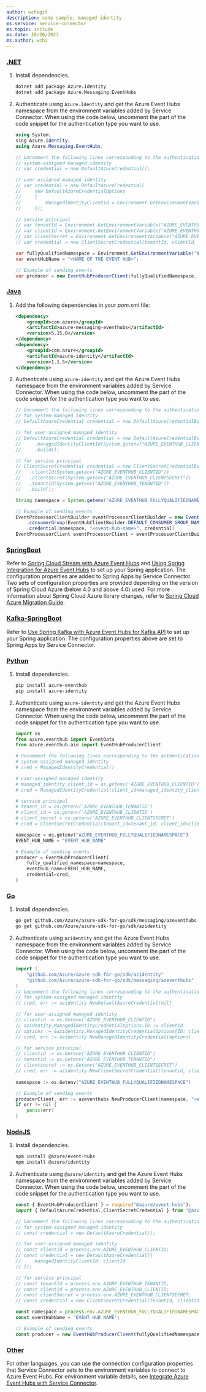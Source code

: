 ```yaml
---
author: wchigit
description: code sample, managed identity
ms.service: service-connector
ms.topic: include
ms.date: 10/20/2023
ms.author: wchi
---
```


### [.NET](#tab/dotnet)

1. Install dependencies.
    ```bash
    dotnet add package Azure.Identity
    dotnet add package Azure.Messaging.EventHubs
    ```

1. Authenticate using `Azure.Identity` and get the Azure Event Hubs namespace from the environment variables added by Service Connector. When using the code below, uncomment the part of the code snippet for the authentication type you want to use.

    ```csharp
    using System; 
    sing Azure.Identity;
    using Azure.Messaging.EventHubs;

    // Uncomment the following lines corresponding to the authentication type you want to use.
    // system-assigned managed identity
    // var credential = new DefaultAzureCredential();
    
    // user-assigned managed identity
    // var credential = new DefaultAzureCredential(
    //     new DefaultAzureCredentialOptions
    //     {
    //         ManagedIdentityClientId = Environment.GetEnvironmentVariable("AZURE_EVENTHUB_CLIENTID");
    //     });
    
    // service principal 
    // var tenantId = Environment.GetEnvironmentVariable("AZURE_EVENTHUB_TENANTID");
    // var clientId = Environment.GetEnvironmentVariable("AZURE_EVENTHUB_CLIENTID");
    // var clientSecret = Environment.GetEnvironmentVariable("AZURE_EVENTHUB_CLIENTSECRET");
    // var credential = new ClientSecretCredential(tenantId, clientId, clientSecret);

    var fullyQualifiedNamespace = Environment.GetEnvironmentVariable("AZURE_EVENTHUB_FULLYQUALIFIEDNAMESPACE");
    var eventHubName = "<NAME OF THE EVENT HUB>";

    // Example of sending events
    var producer = new EventHubProducerClient(fullyQualifiedNamespace, eventHubName, credential);
    ```

### [Java](#tab/java)

1. Add the following dependencies in your *pom.xml* file:
    ```xml
    <dependency>
        <groupId>com.azure</groupId>
        <artifactId>azure-messaging-eventhubs</artifactId>
        <version>5.15.0</version>
    </dependency>
    <dependency>
        <groupId>com.azure</groupId>
        <artifactId>azure-identity</artifactId>
        <version>1.1.5</version>
    </dependency>
    ```
1. Authenticate using `azure-identity` and get the Azure Event Hubs namespace from the environment variables added by Service Connector. When using the code below, uncomment the part of the code snippet for the authentication type you want to use.

    ```java
    // Uncomment the following lines corresponding to the authentication type you want to use.
    // for system-managed identity
    // DefaultAzureCredential credential = new DefaultAzureCredentialBuilder().build();

    // for user-assigned managed identity
    // DefaultAzureCredential credential = new DefaultAzureCredentialBuilder()
    //     .managedIdentityClientId(System.getenv("AZURE_EVENTHUB_CLIENTID"))
    //     .build();

    // for service principal
    // ClientSecretCredential credential = new ClientSecretCredentialBuilder()
    //   .clientId(System.getenv("AZURE_EVENTHUB_CLIENTID"))
    //   .clientSecret(System.getenv("AZURE_EVENTHUB_CLIENTSECRET"))
    //   .tenantId(System.getenv("AZURE_EVENTHUB_TENANTID"))
    //   .build();
    
    String namespace = System.getenv("AZURE_EVENTHUB_FULLYQUALIFIEDNAMESPACE");

    // Example of sending events
    EventProcessorClientBuilder eventProcessorClientBuilder = new EventProcessorClientBuilder()
        .consumerGroup(EventHubClientBuilder.DEFAULT_CONSUMER_GROUP_NAME)
        .credential(namespace, "<event-hub-name>", credential)
    EventProcessorClient eventProcessorClient = eventProcessorClientBuilder.buildEventProcessorClient();    
    ```

### [SpringBoot](#tab/springBoot)

Refer to [Spring Cloud Stream with Azure Event Hubs](/azure/developer/java/spring-framework/configure-spring-cloud-stream-binder-java-app-azure-event-hub?toc=%2Fazure%2Fevent-hubs%2FTOC.json) and [Using Spring Integration for Azure Event Hubs](https://github.com/Azure-Samples/azure-spring-boot-samples/tree/spring-cloud-azure_4.4.1/eventhubs/spring-cloud-azure-starter-integration-eventhubs/eventhubs-integration) to set up your Spring application. The configuration properties are added to Spring Apps by Service Connector. Two sets of configuration properties are provided depending on the version of Spring Cloud Azure (below 4.0 and above 4.0) used. For more information about Spring Cloud Azure library changes, refer to [Spring Cloud Azure Migration Guide](https://microsoft.github.io/spring-cloud-azure/current/reference/html/appendix.html#configuration-spring-cloud-azure-starter-integration-eventhubs).


### [Kafka-SpringBoot](#tab/kafka-springBoot)
Refer to [Use Spring Kafka with Azure Event Hubs for Kafka API](/azure/developer/java/spring-framework/configure-spring-cloud-stream-binder-java-app-kafka-azure-event-hub?tabs=passwordless) to set up your Spring application. The configuration properties above are set to Spring Apps by Service Connector.

### [Python](#tab/python)
1. Install dependencies.
    ```bash
    pip install azure-eventhub
    pip install azure-identity
    ```
1. Authenticate using `azure-identity` and get the Azure Event Hubs namespace from the environment variables added by Service Connector. When using the code below, uncomment the part of the code snippet for the authentication type you want to use.

    ```python
    import os
    from azure.eventhub import EventData
    from azure.eventhub.aio import EventHubProducerClient

    # Uncomment the following lines corresponding to the authentication type you want to use.
    # system-assigned managed identity
    # cred = ManagedIdentityCredential()
    
    # user-assigned managed identity
    # managed_identity_client_id = os.getenv('AZURE_EVENTHUB_CLIENTID')
    # cred = ManagedIdentityCredential(client_id=managed_identity_client_id)
    
    # service principal
    # tenant_id = os.getenv('AZURE_EVENTHUB_TENANTID')
    # client_id = os.getenv('AZURE_EVENTHUB_CLIENTID')
    # client_secret = os.getenv('AZURE_EVENTHUB_CLIENTSECRET')
    # cred = ClientSecretCredential(tenant_id=tenant_id, client_id=client_id, client_secret=client_secret)

    namespace = os.getenv("AZURE_EVENTHUB_FULLYQUALIFIEDNAMESPACE")
    EVENT_HUB_NAME = "EVENT_HUB_NAME"

    # Example of sending events
    producer = EventHubProducerClient(
        fully_qualified_namespace=namespace,
        eventhub_name=EVENT_HUB_NAME,
        credential=cred,
    )
    ```

### [Go](#tab/go)

1. Install dependencies.
    ```bash
    go get github.com/Azure/azure-sdk-for-go/sdk/messaging/azeventhubs
    go get github.com/Azure/azure-sdk-for-go/sdk/azidentity
    ```
1. Authenticate using `azidentity` and get the Azure Event Hubs namespace from the environment variables added by Service Connector. When using the code below, uncomment the part of the code snippet for the authentication type you want to use.

    ```go
    import (
        "github.com/Azure/azure-sdk-for-go/sdk/azidentity"
        "github.com/Azure/azure-sdk-for-go/sdk/messaging/azeventhubs"
    )
    // Uncomment the following lines corresponding to the authentication type you want to use.
    // for system-assigned managed identity
    // cred, err := azidentity.NewDefaultAzureCredential(nil)

    // for user-assigned managed identity
    // clientid := os.Getenv("AZURE_EVENTHUB_CLIENTID")
    // azidentity.ManagedIdentityCredentialOptions.ID := clientid
    // options := &azidentity.ManagedIdentityCredentialOptions{ID: clientid}
    // cred, err := azidentity.NewManagedIdentityCredential(options)

    // for service principal
    // clientid := os.Getenv("AZURE_EVENTHUB_CLIENTID")
    // tenantid := os.Getenv("AZURE_EVENTHUB_TENANTID")
    // clientsecret := os.Getenv("AZURE_EVENTHUB_CLIENTSECRET")
    // cred, err := azidentity.NewClientSecretCredential(tenantid, clientid, clientsecret, &azidentity.ClientSecretCredentialOptions{})
        
    namespace := os.Getenv("AZURE_EVENTHUB_FULLYQUALIFIEDNAMESPACE")

    // Example of sending events
    producerClient, err := azeventhubs.NewProducerClient(namespace, "<eventhub-name>", defaultAzureCred, nil)
    if err != nil {
        panic(err)
    }
    ```


### [NodeJS](#tab/nodejs)
1. Install dependencies.

    ```bash
    npm install @azure/event-hubs
    npm install @azure/identity
    ```
1. Authenticate using `@azure/identity` and get the Azure Event Hubs namespace from the environment variables added by Service Connector. When using the code below, uncomment the part of the code snippet for the authentication type you want to use.

    ```javascript
    const { EventHubProducerClient } = require("@azure/event-hubs");
    import { DefaultAzureCredential,ClientSecretCredential } from "@azure/identity";

    // Uncomment the following lines corresponding to the authentication type you want to use.
    // for system-assigned managed identity
    // const credential = new DefaultAzureCredential();

    // for user-assigned managed identity
    // const clientId = process.env.AZURE_EVENTHUB_CLIENTID;
    // const credential = new DefaultAzureCredential({
    //     managedIdentityClientId: clientId
    // });

    // for service principal
    // const tenantId = process.env.AZURE_EVENTHUB_TENANTID;
    // const clientId = process.env.AZURE_EVENTHUB_CLIENTID;
    // const clientSecret = process.env.AZURE_EVENTHUB_CLIENTSECRET;
    // const credential = new ClientSecretCredential(tenantId, clientId, clientSecret);

    const namespace = process.env.AZURE_EVENTHUB_FULLYQUALIFIEDNAMESPACE; 
    const eventHubName = "EVENT HUB NAME";

    // Example of sending events
    const producer = new EventHubProducerClient(fullyQualifiedNamespace, eventHubName, credential);
    ```



### [Other](#tab/none)
For other languages, you can use the connection configuration properties that Service Connector sets to the environment variables to connect to Azure Event Hubs. For environment variable details, see [Integrate Azure Event Hubs with Service Connector](../how-to-integrate-event-hubs.md).